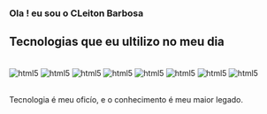 ### Ola ! eu sou o CLeiton Barbosa

## Tecnologias que eu ultilizo no meu dia
<div style="display: inline_block"><br/>
<img align="center" alt="html5" src="https://img.shields.io/badge/HTML5-E34F26?style=for-the-badge&logo=html5&logoColor=white"   />
<img align="center" alt="html5" src="https://img.shields.io/badge/JavaScript-F7DF1E?style=for-the-badge&logo=javascript&logoColor=black"  />
<img align="center" alt="html5" src="https://img.shields.io/badge/Ruby-CC342D?style=for-the-badge&logo=ruby&logoColor=white"   />
<img align="center" alt="html5" src="https://img.shields.io/badge/Java-ED8B00?style=for-the-badge&logo=openjdk&logoColor=white"   />
<img align="center" alt="html5" src="https://img.shields.io/badge/Shell_Script-121011?style=for-the-badge&logo=gnu-bash&logoColor=white"   />
<img align="center" alt="html5" src="https://img.shields.io/badge/MySQL-00000F?style=for-the-badge&logo=mysql&logoColor=white"   />
<img align="center" alt="html5" src="https://img.shields.io/badge/Markdown-000000?style=for-the-badge&logo=markdown&logoColor=white"   />
<img align="center" alt="html5" src="https://img.shields.io/badge/Python-14354C?style=for-the-badge&logo=python&logoColor=white"   />
</div><br/>

Tecnologia é meu oficío, e o conhecimento é meu maior legado.

